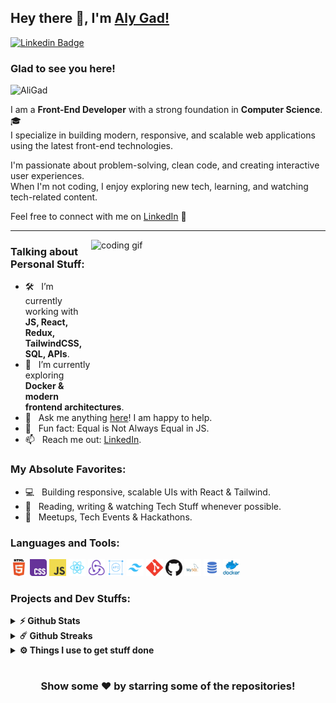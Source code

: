 ## Hey there 👋, I'm [Aly Gad!](https://github.com/AliGad)

[![Linkedin Badge](https://img.shields.io/badge/-LinkedIn-0e76a8?style=flat-square&logo=Linkedin&logoColor=white)](https://www.linkedin.com/in/ali-gad-40137a2a4/)

### Glad to see you here! 
<p align="left"> <img src="https://komarev.com/ghpvc/?username=AliGad&label=Profile%20views&color=0e75b6&style=flat" alt="AliGad" /> </p>

I am a **Front-End Developer** with a strong foundation in **Computer Science**. 🎓  
I specialize in building modern, responsive, and scalable web applications using the latest front-end technologies.  

I'm passionate about problem-solving, clean code, and creating interactive user experiences.  
When I'm not coding, I enjoy exploring new tech, learning, and watching tech-related content.  

Feel free to connect with me on [LinkedIn](https://www.linkedin.com/in/ali-gad-40137a2a4/) 🌟  

<hr>

<img align="right" height="250" width="375" alt="coding gif" src="https://raw.githubusercontent.com/iampavangandhi/iampavangandhi/master/gifs/coder.gif" />

### Talking about Personal Stuff:

- 🛠 &nbsp; I’m currently working with **JS, React, Redux, TailwindCSS, SQL, APIs**.
- 🚀 &nbsp; I’m currently exploring **Docker & modern frontend architectures**.
- 💬 &nbsp; Ask me anything [here](https://github.com/AliGad/AliGad/issues)! I am happy to help.
- 👾 &nbsp; Fun fact: Equal is Not Always Equal in JS.
- 📫 &nbsp; Reach me out: [LinkedIn](https://www.linkedin.com/in/ali-gad-40137a2a4/).

### My Absolute Favorites:

- 💻 &nbsp; Building responsive, scalable UIs with React & Tailwind.
- 📰 &nbsp; Reading, writing & watching Tech Stuff whenever possible.
- 🍕 &nbsp; Meetups, Tech Events & Hackathons.

### Languages and Tools:

<code><img height="27" src="https://raw.githubusercontent.com/github/explore/master/topics/html/html.png" alt="html"></code>
<code><img height="27" src="https://raw.githubusercontent.com/github/explore/master/topics/css/css.png" alt="css"></code>
<code><img height="27" src="https://raw.githubusercontent.com/github/explore/master/topics/javascript/javascript.png" alt="javascript"></code>
<code><img height="27" src="https://raw.githubusercontent.com/github/explore/master/topics/react/react.png" alt="react"></code>
<code><img height="27" src="https://raw.githubusercontent.com/github/explore/master/topics/redux/redux.png" alt="redux"></code>
<code><img height="27" src="https://raw.githubusercontent.com/github/explore/master/topics/api/api.png" alt="api"></code>
<code><img height="27" src="https://raw.githubusercontent.com/github/explore/master/topics/tailwind/tailwind.png" alt="tailwind"></code>
<code><img height="27" src="https://raw.githubusercontent.com/github/explore/master/topics/git/git.png" alt="git"></code>
<code><img height="27" src="https://raw.githubusercontent.com/github/explore/master/topics/github/github.png" alt="github"></code>
<code><img height="27" src="https://raw.githubusercontent.com/github/explore/master/topics/mysql/mysql.png" alt="mysql"></code>
<code><img height="27" src="https://raw.githubusercontent.com/github/explore/master/topics/sql/sql.png" alt="sql"></code>
<code><img height="27" src="https://raw.githubusercontent.com/github/explore/master/topics/docker/docker.png" alt="docker"></code>

### Projects and Dev Stuffs:

<details>
  <summary><b>⚡ Github Stats</b></summary>

  <br />
  <img height="180em" src="https://github-readme-stats.vercel.app/api?username=AliGad&show_icons=true&hide_border=true&&count_private=true&include_all_commits=true" />
  <img height="180em" src="https://github-readme-stats.vercel.app/api/top-langs/?username=AliGad&show_icons=true&hide_border=true&layout=compact&langs_count=8"/>
</details>

<details>
  <summary><b>☄️ Github Streaks</b></summary>

  <br />
  <img height="180em" src="https://github-readme-streak-stats.herokuapp.com/?user=AliGad&hide_border=true" />
</details>

<details>
  <br />
  <summary><b>⚙️ Things I use to get stuff done</b></summary>
  	<ul>
  	    <li><b>OS:</b> Windows / Linux</li>
	    <li><b>Laptop: </b> Whatever gets the job done ⚡</li>
  	    <li><b>Browser: </b> Chrome</li>
	    <li><b>Code Editor:</b> VSCode - My favorite editor</li>
 	    <li><b>Other Tools:</b> Postman, Notion, Docker</li>
	    <li><b>To Stay Updated:</b> LinkedIn, Dev.to, Medium</li>
	</ul>
</details>

#

<div align="center">

### Show some ❤️ by starring some of the repositories!

</div>
